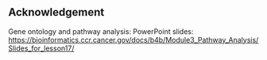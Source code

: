 # 

## Acknowledgement

Gene ontology and pathway analysis: PowerPoint slides: https://bioinformatics.ccr.cancer.gov/docs/b4b/Module3_Pathway_Analysis/Slides_for_lesson17/
